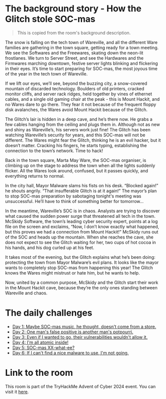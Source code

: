 # The background story - How the Glitch stole SOC-mas
> This is copied from the room's background description.

The snow is falling on the tech town of Wareville, and all the different Ware families are gathering in the town square, getting ready for a town meeting. We see the Softwares and the Freewares, skating down the neon-lit frostlanes. We turn to Server Street, and see the Hardwares and the Firmwares marching downtown, festive server lights blinking and flickering in their eyes. It’s time to start preparing for SOC-mas, the most joyous time of the year in the tech town of Wareville.

If we lift our eyes, we’ll see, beyond the buzzing city, a snow-covered mountain of discarded technology. Boulders of old printers, cracked monitor cliffs, and server rack ridges, held together by vines of ethernet cables, and a single old gaming chair at the peak - this is Mount Hackit, and no Wares dare to go there. They fear it not because of the frequent floppy disk avalanches, the Wares avoid Mount Hackit because of the Glitch.

The Glitch’s lair is hidden in a deep cave, and he’s there now. He grabs a few cables hanging from the ceiling and plugs them in. Although not as new and shiny as Wareville’s, his servers work just fine! The Glitch has been watching Wareville’s security for years, and this SOC-mas will not be different. The Wares might fear the Glitch, thinking he is an evil hacker, but it doesn’t matter. Cracking his fingers, he starts typing, establishing the connection to the town’s network. Time to hack!

Back in the town square, Marta May Ware, the SOC-mas organiser, is climbing up on the stage to address the town when all the lights suddenly flicker. All the Wares look around, confused, but it passes quickly, and everything returns to normal.

In the city hall, Mayor Malware slams his fists on his desk. “Blocked again!” he shouts angrily. “That insufferable Glitch is at it again!” The mayor’s plan to stop SOC-mas preparation by sabotaging tonight's meeting was unsuccessful. He’ll have to think of something better for tomorrow…

In the meantime, Wareville’s SOC is in chaos. Analysts are trying to discover what caused the sudden power surge that threatened all tech in the town. McSkidy Software, the town’s leading cyber security expert, points at a log file on the screen and exclaims, “Now, I don’t know exactly what happened, but this proves we had a connection from Mount Hackit!” McSkidy runs out of the SOC and heads up the mountain. When she reaches the cave, she does not expect to see the Glitch waiting for her, two cups of hot cocoa in his hands, and his dog curled up at his feet.

It takes most of the evening, but the Glitch explains what he’s been doing: protecting the town from Mayor Malware’s evil plans. It looks like the mayor wants to completely stop SOC-mas from happening this year! The Glitch knows the Wares might mistrust or hate him, but he wants to help.

Now, united by a common purpose, McSkidy and the Glitch start their work in the Mount Hackit cave, because they’re the only ones standing between Wareville and chaos.

# The daily challenges
- [Day 1: Maybe SOC-mas music, he thought, doesn't come from a store.](day-1.md)
- [Day 2: One man's false positive is another man's potpourri.](day-2.md)
- [Day 3: Even if I wanted to go, their vulnerabilities wouldn't allow it.](day-3.md)
- [Day 4: I'm all atomic inside!](day-4.md)
- [Day 5: SOC-mas XX-what-ee?](day-5.md)
- [Day 6: If I can't find a nice malware to use, I'm not going.](day-6.md)

# Link to the room
This room is part of the TryHackMe Advent of Cyber 2024 event. You can visit it [here](https://tryhackme.com/r/room/adventofcyber2024).


